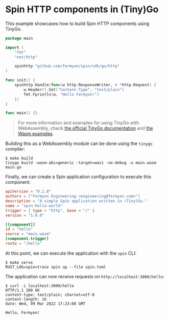 # Spin HTTP components in (Tiny)Go

This example showcases how to build Spin HTTP components using TinyGo.

```go
package main

import (
	"fmt"
	"net/http"

	spinhttp "github.com/fermyon/spin/sdk/go/http"
)

func init() {
	spinhttp.Handle(func(w http.ResponseWriter, r *http.Request) {
		w.Header().Set("Content-Type", "text/plain")
		fmt.Fprintln(w, "Hello Fermyon!")
	})
}

func main() {}
```

> For more information and examples for using TinyGo with WebAssembly, check
> [the official TinyGo documentation](https://tinygo.org/docs/guides/webassembly/)
> and
> [the Wasm examples](https://github.com/tinygo-org/tinygo/tree/release/src/examples/wasm).

Building this as a WebAssembly module can be done using the `tinygo` compiler:

```shell
$ make build
tinygo build -wasm-abi=generic -target=wasi -no-debug -o main.wasm main.go
```

Finally, we can create a Spin application configuration to execute this
component:

```toml
apiVersion = "0.1.0"
authors = ["Fermyon Engineering <engineering@fermyon.com>"]
description = "A simple Spin application written in (Tiny)Go."
name = "spin-hello-world"
trigger = { type = "http", base = "/" }
version = "1.0.0"

[[component]]
id = "hello"
source = "main.wasm"
[component.trigger]
route = "/hello"
```

At this point, we can execute the application with the `spin` CLI:

```shell
$ make serve
RUST_LOG=spin=trace spin up --file spin.toml
```

The application can now receive requests on `http://localhost:3000/hello`:

```shell
$ curl -i localhost:3000/hello
HTTP/1.1 200 OK
content-type: text/plain; charset=utf-8
content-length: 16
date: Wed, 09 Mar 2022 17:23:08 GMT

Hello, Fermyon!
```

